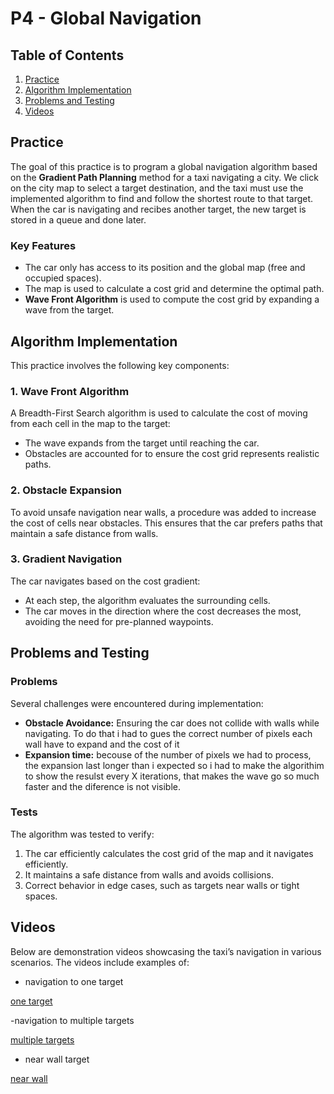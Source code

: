 # P4 - Global Navigation

## Table of Contents
1. [Practice](#practice)
2. [Algorithm Implementation](#algorithm-implementation)
3. [Problems and Testing](#problems-and-testing)
4. [Videos](#videos)

## Practice

The goal of this practice is to program a global navigation algorithm based on the **Gradient Path Planning** method for a taxi navigating a city. We click on the city map to select a target destination, and the taxi must use the implemented algorithm to find and follow the shortest route to that target. When the car is navigating and recibes another target, the new target is stored in a queue and done later. 
### Key Features
- The car only has access to its position and the global map (free and occupied spaces).
- The map is used to calculate a cost grid and determine the optimal path.
- **Wave Front Algorithm** is used to compute the cost grid by expanding a wave from the target.

## Algorithm Implementation

This practice involves the following key components:

### 1. Wave Front Algorithm
A Breadth-First Search algorithm is used to calculate the cost of moving from each cell in the map to the target:
- The wave expands from the target until reaching the car.
- Obstacles are accounted for to ensure the cost grid represents realistic paths.

### 2. Obstacle Expansion
To avoid unsafe navigation near walls, a procedure was added to increase the cost of cells near obstacles. This ensures that the car prefers paths that maintain a safe distance from walls.

### 3. Gradient Navigation
The car navigates based on the cost gradient:
- At each step, the algorithm evaluates the surrounding cells.
- The car moves in the direction where the cost decreases the most, avoiding the need for pre-planned waypoints.

## Problems and Testing

### Problems
Several challenges were encountered during implementation:
- **Obstacle Avoidance:** Ensuring the car does not collide with walls while navigating. To do that i had to gues the correct number of pixels each wall have to expand and the cost of it
- **Expansion time:** becouse of the number of pixels we had to process, the expansion last longer than i expected so i had to make the algorithim to show the resulst every X iterations, that makes the wave go so much faster and the diference is not visible.

### Tests
The algorithm was tested to verify:
1. The car efficiently calculates the cost grid of the map and it navigates efficiently.
2. It maintains a safe distance from walls and avoids collisions.
3. Correct behavior in edge cases, such as targets near walls or tight spaces.

## Videos

Below are demonstration videos showcasing the taxi’s navigation in various scenarios. The videos include examples of:
- navigation to one target

[one target]()

-navigation to multiple targets

[multiple targets]()

- near wall target

[near wall]()



